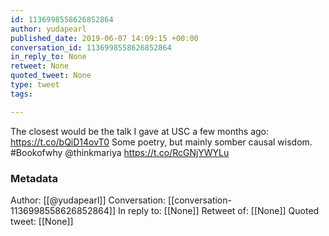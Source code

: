 ```yaml
---
id: 1136998558626852864
author: yudapearl
published_date: 2019-06-07 14:09:15 +00:00
conversation_id: 1136998558626852864
in_reply_to: None
retweet: None
quoted_tweet: None
type: tweet
tags:

---
```


The closest would be the talk I gave at USC a few months ago:
https://t.co/bQiD14ovT0
Some poetry, but mainly somber causal wisdom. #Bookofwhy @thinkmariya https://t.co/RcGNjYWYLu

### Metadata

Author: [[@yudapearl]]
Conversation: [[conversation-1136998558626852864]]
In reply to: [[None]]
Retweet of: [[None]]
Quoted tweet: [[None]]
